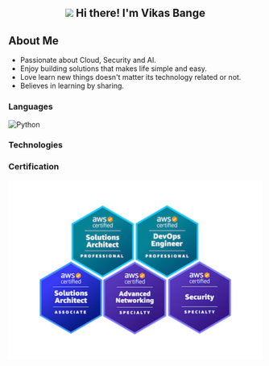 <h2 align="center"><img src = "https://raw.githubusercontent.com/MartinHeinz/MartinHeinz/master/wave.gif" width = 30px> Hi there! I'm Vikas Bange</h2>

## About Me
- Passionate about Cloud, Security and AI. 
- Enjoy building solutions that makes life simple and easy.
- Love learn new things doesn't matter its technology related or not. 
- Believes in learning by sharing.



### Languages
![Python](https://img.shields.io/badge/-Python-000?&logo=Python)

### Technologies

### Certification
 <img src="/assets/Certs.png"> 